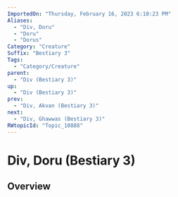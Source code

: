 ```yaml
---
ImportedOn: "Thursday, February 16, 2023 6:10:23 PM"
Aliases:
  - "Div, Doru"
  - "Doru"
  - "Dorus"
Category: "Creature"
Suffix: "Bestiary 3"
Tags:
  - "Category/Creature"
parent:
  - "Div (Bestiary 3)"
up:
  - "Div (Bestiary 3)"
prev:
  - "Div, Akvan (Bestiary 3)"
next:
  - "Div, Ghawwas (Bestiary 3)"
RWtopicId: "Topic_10888"
---
```

# Div, Doru (Bestiary 3)
## Overview
